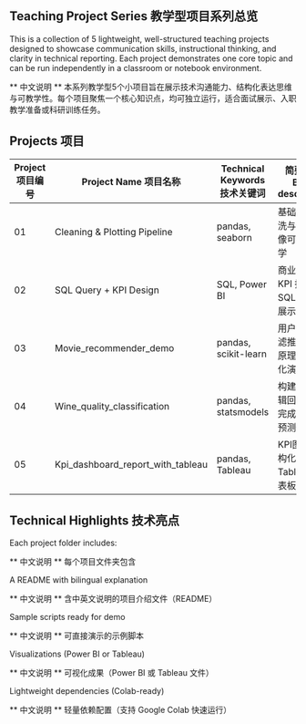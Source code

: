 ## Teaching Project Series 教学型项目系列总览

This is a collection of 5 lightweight, well-structured teaching projects designed to showcase communication skills, instructional thinking, and clarity in technical reporting. Each project demonstrates one core topic and can be run independently in a classroom or notebook environment.

** 中文说明 ** 本系列教学型5个小项目旨在展示技术沟通能力、结构化表达思维与可教学性。每个项目聚焦一个核心知识点，均可独立运行，适合面试展示、入职教学准备或科研训练任务。

## Projects 项目

| Project 项目编号 | Project Name 项目名称 | Technical Keywords 技术关键词 | 简要说明 Brief description |
|------------------|-----------------------------|------------------------------|---------------------------------|
| 01           | Cleaning & Plotting Pipeline     | pandas, seaborn             | 基础数据清洗与静态图像可视化教学      |
| 02           | SQL Query + KPI Design           | SQL, Power BI               | 商业场景中 KPI 指标的 SQL 查询与展示 |
| 03           | Movie_recommender_demo           | pandas, scikit-learn        | 用户协同过滤推荐系统原理与可视化演示   |
| 04           | Wine_quality_classification      | pandas, statsmodels         | 构建一个逻辑回归模型完成二分类预测任务 |
| 05           | Kpi_dashboard_report_with_tableau| pandas, Tableau             | KPI图表结构化表达、Tableau仪表板设计 |

## Technical Highlights 技术亮点

Each project folder includes:

** 中文说明 ** 每个项目文件夹包含 

A README with bilingual explanation

** 中文说明 ** 含中英文说明的项目介绍文件（README）

Sample scripts ready for demo  

** 中文说明 ** 可直接演示的示例脚本

Visualizations (Power BI or Tableau) 

** 中文说明 ** 可视化成果（Power BI 或 Tableau 文件）

Lightweight dependencies (Colab-ready)

** 中文说明 ** 轻量依赖配置（支持 Google Colab 快速运行）
